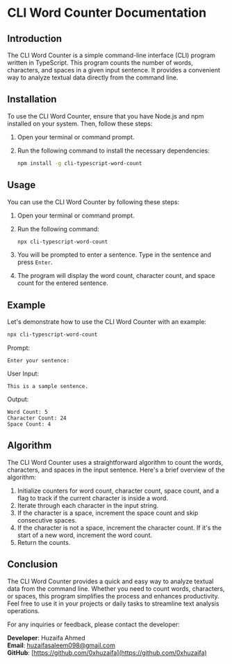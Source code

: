 # CLI Word Counter Documentation

## Introduction

The CLI Word Counter is a simple command-line interface (CLI) program written in TypeScript. This program counts the number of words, characters, and spaces in a given input sentence. It provides a convenient way to analyze textual data directly from the command line.

## Installation

To use the CLI Word Counter, ensure that you have Node.js and npm installed on your system. Then, follow these steps:

1. Open your terminal or command prompt.
2. Run the following command to install the necessary dependencies:

    ```bash
    npm install -g cli-typescript-word-count
    ```

## Usage

You can use the CLI Word Counter by following these steps:

1. Open your terminal or command prompt.
2. Run the following command:

    ```bash
    npx cli-typescript-word-count
    ```

3. You will be prompted to enter a sentence. Type in the sentence and press `Enter`.
4. The program will display the word count, character count, and space count for the entered sentence.

## Example

Let's demonstrate how to use the CLI Word Counter with an example:

```bash
npx cli-typescript-word-count
```

Prompt:
```
Enter your sentence:
```

User Input:
```
This is a sample sentence.
```

Output:
```
Word Count: 5
Character Count: 24
Space Count: 4
```

## Algorithm

The CLI Word Counter uses a straightforward algorithm to count the words, characters, and spaces in the input sentence. Here's a brief overview of the algorithm:

1. Initialize counters for word count, character count, space count, and a flag to track if the current character is inside a word.
2. Iterate through each character in the input string.
3. If the character is a space, increment the space count and skip consecutive spaces.
4. If the character is not a space, increment the character count. If it's the start of a new word, increment the word count.
5. Return the counts.

## Conclusion

The CLI Word Counter provides a quick and easy way to analyze textual data from the command line. Whether you need to count words, characters, or spaces, this program simplifies the process and enhances productivity. Feel free to use it in your projects or daily tasks to streamline text analysis operations.

For any inquiries or feedback, please contact the developer:

**Developer**: Huzaifa Ahmed  
**Email**: [huzaifasaleem098@gmail.com](mailto:huzaifasaleem098@gmail.com)  
**GitHub**: [https://github.com/0xhuzaifa](https://github.com/0xhuzaifa)